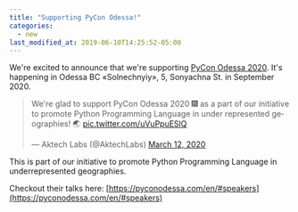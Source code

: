 ```yaml
---
title: "Supporting PyCon Odessa!"
categories:
  - new
last_modified_at: 2019-06-10T14:25:52-05:00
---
```



We're excited to announce that we're supporting [PyCon Odessa 2020](https://pyconodessa.com/).
It's happening in Odessa BC «Solnechnyiy», 5, Sonyachna St. in September 2020.

<blockquote class="twitter-tweet"><p lang="en" dir="ltr">We&#39;re glad to support PyCon Odessa 2020 🎆 as a part of our initiative to promote Python Programming Language in under represented geographies! 🌏 <a href="https://t.co/uVuPpuESlQ">pic.twitter.com/uVuPpuESlQ</a></p>&mdash; Aktech Labs (@AktechLabs) <a href="https://twitter.com/AktechLabs/status/1237896018081046528?ref_src=twsrc%5Etfw">March 12, 2020</a></blockquote> <script async src="https://platform.twitter.com/widgets.js" charset="utf-8"></script>

This is part of our initiative to promote Python Programming Language in underrepresented geographies.

Checkout their talks here: [https://pyconodessa.com/en/#speakers](https://pyconodessa.com/en/#speakers)

                                     

